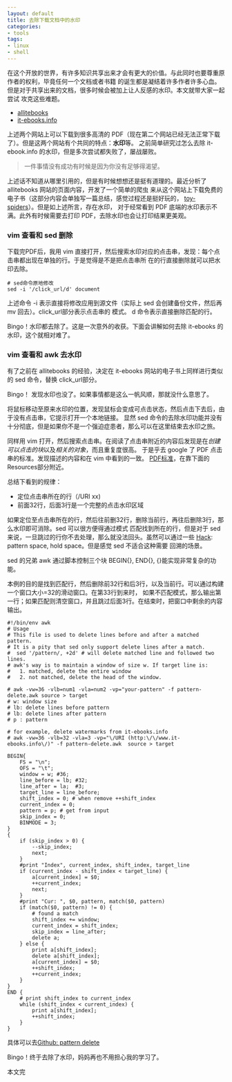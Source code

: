```yaml
---
layout: default
title: 去除下载文档中的水印
categories:
- tools
tags:
- linux
- shell
---
```


在这个开放的世界，有许多知识共享出来才会有更大的价值。与此同时也要尊重原作者的权利，毕竟任何一个文档或者书籍
的诞生都是凝结着许多作者许多心血。但是对于共享出来的文档，很多时候会被加上让人反感的水印。本文就带大家一起尝试
攻克这些难题。

+ [allitebooks](http://www.allitebooks.com)
+ [it-ebooks.info](http://www.it-ebook.info)

上述两个网站上可以下载到很多高清的 PDF（现在第二个网站已经无法正常下载了）。但是这两个网站有个共同的特点：**水印**等。
之前简单研究过怎么去除 it-ebook.info 的水印，但是多次尝试都失败了，屡战屡败。

> 一件事情没有成功有时候是因为你没有足够得渴望。

上述话不知道从哪里引用的，但是有时候想想还是挺有道理的。最近分析了 allitebooks 网站的页面内容，开发了一个简单的爬虫
来从这个网站上下载免费的电子书（这部分内容会单独写一篇总结，感觉过程还是挺好玩的，
[toy-spiders](https://github.com/chunyang-wen/toy-spiders/)）。但是如上述所言，存在水印，
对于经常看到 PDF 底端的水印表示不满。此外有时候需要去打印 PDF，去除水印也会让打印结果更美观。

### vim 查看和 sed 删除

下载完PDF后，我用 vim 直接打开，然后搜索水印对应的点击串，发现：每个点击串都出现在单独的行。于是觉得是不是把点击串所
在的行直接删除就可以把水印去除。

```shell
# sed命令原地修改
sed -i '/click_url/d' document
```

上述命令 -i 表示直接将修改应用到源文件（实际上 sed 会创建备份文件，然后再 mv 回去）。click\_url部分表示点击串的
模式。 d 命令表示直接删除匹配的行。

Bingo！水印都去除了。这是一次意外的收获。下面会讲解如何去除 it-ebooks 的水印，这个就相对难了。

### vim 查看和 awk 去水印

有了之前在 allitebooks 的经验，决定在 it-ebooks 网站的电子书上同样进行类似的 sed 命令，替换 click\_url部分。

Bingo！ 发现水印也没了。如果事情都是这么一帆风顺，那就没什么意思了。

将鼠标移动至原来水印的位置，发现鼠标会变成可点击状态，然后点击下去后，由于没有点击串，它提示打开一个本地链接。
显然 sed 命令的去除水印功能并没有十分彻底，但是如果你不是一个强迫症患者，那么可以在这里结束去水印之旅。

同样用 vim 打开，然后搜索点击串。在阅读了点击串附近的内容后发现是在*创建可以点击的块*以及*相关的对象*，而且重复度很高。
于是乎去 google 了 PDF 点击串的标准。发现描述的内容和在 vim 中看到的一致。
[PDF标准](https://www.w3.org/TR/WCAG20-TECHS/PDF11.html)，在靠下面的 Resources部分附近。

总结下看到的规律：

+ 定位点击串所在的行（/URI xx)
+ 前面32行，后面3行是一个完整的点击水印区域

如果定位至点击串所在的行，然后往前删32行，删除当前行，再往后删除3行，那么水印即可消除。sed 可以很方便得通过模式
匹配找到所在的行，但是对于 sed 来说，一旦跳过的行你不去处理，那么就没法回头。虽然可以通过一些 
[Hack](http://www.coolshell.cn/articles/9104.html): pattern space, hold space。但是感觉 sed 不适合这种需要
回溯的场景。

sed 的兄弟 awk 通过脚本控制三个块 BEGIN{}, END{}, {}能实现非常复杂的功能。

本例的目的是找到匹配行，然后删除前32行和后3行，以及当前行。可以通过构建一个窗口大小=32的滑动窗口。在第33行到来时，
如果不匹配模式，那么输出第一行；如果匹配则清空窗口，并且跳过后面3行。在结束时，把窗口中剩余的内容输出。

```shell
#!/bin/env awk
# Usage
# This file is used to delete lines before and after a matched pattern.
# It is a pity that sed only support delete lines after a match.
#  sed '/pattern/, +2d' # will delete matched line and followed two lines.
# awk's way is to maintain a window of size w. If target line is:
#   1. matched, delete the entire window
#   2. not matched, delete the head of the window.

# awk -vw=36 -vlb=num1 -vla=num2 -vp="your-pattern" -f pattern-delete.awk source > target
# w: window size
# lb: delete lines before pattern
# lb: delete lines after pattern
# p : pattern

# for example, delete watermarks from it-ebooks.info
# awk -vw=36 -vlb=32 -vla=3 -vp="\/URI (http:\/\/www.it-ebooks.info\/)" -f pattern-delete.awk  source > target

BEGIN{
	FS = "\n";
	OFS = "\t";
	window = w; #36;
	line_before = lb; #32;
	line_after = la;  #3;
	target_line = line_before;
	shift_index = 0; # when remove ++shift_index
	current_index = 0;
	pattern = p; # get from input
	skip_index = 0;
	BINMODE = 3;
}
{
	if (skip_index > 0) {
		--skip_index;
		next;
	}
	#print "Index", current_index, shift_index, target_line
	if (current_index - shift_index < target_line) {
		a[current_index] = $0;
		++current_index;
		next;
	}
	#print "Cur: ", $0, pattern, match($0, pattern)
	if (match($0, pattern) != 0) {
		# found a match
		shift_index += window;
		current_index = shift_index;
		skip_index = line_after;
		delete a;
	} else {
		print a[shift_index];
		delete a[shift_index];
		a[current_index] = $0;
		++shift_index;
		++current_index;
	}
}
END {
	# print shift_index to current_index
	while (shift_index < current_index) {
		print a[shift_index];
		++shift_index;
	}
}
```

具体可以去[Github: pattern delete](https://github.com/chunyang-wen/code-practice/blob/master/Shell/pattern-delete.awk)

Bingo！终于去除了水印，妈妈再也不用担心我的学习了。

本文完